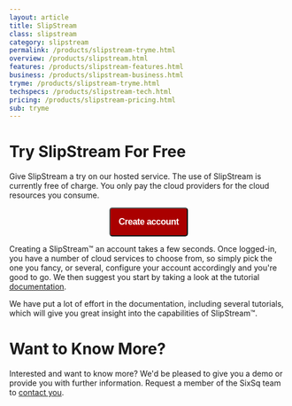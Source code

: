 ```yaml
---
layout: article
title: SlipStream
class: slipstream
category: slipstream
permalink: /products/slipstream-tryme.html
overview: /products/slipstream.html
features: /products/slipstream-features.html
business: /products/slipstream-business.html
tryme: /products/slipstream-tryme.html
techspecs: /products/slipstream-tech.html
pricing: /products/slipstream-pricing.html
sub: tryme
---
```


Try SlipStream For Free
======

Give SlipStream a try on our hosted service. The use of SlipStream is currently free of charge.  You only pay the cloud providers for the cloud resources you consume.

<p align="center">
	<a href="https://slipstream.sixsq.com">
		<button style="font-size: 16px; padding: 15px; font-weight: bold; letter-spacing: -0.5px; line-height: 100%…n: center; text-decoration: none; color:white; border-radius: 5px;background-color: #AA0000;">Create account</button>
	</a>
</p>

Creating a SlipStream™ an account takes a few seconds. Once logged-in, you have a number of cloud services to choose from, so simply pick the one you fancy, or several, configure your account accordingly and you're good to go. We then suggest you start by taking a look at the tutorial [documentation](https://slipstream.sixsq.com/documentation). 

We have put a lot of effort in the documentation, including several tutorials, which will give you great insight into the capabilities of SlipStream™.

Want to Know More?
====

Interested and want to know more? We'd be pleased to give you a demo or provide you with further information. Request a member of the SixSq team to [contact you](mailto:support@sixsq.com).

